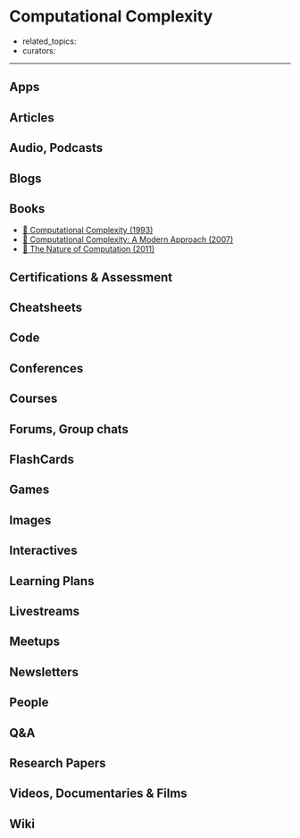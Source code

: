 # Computational Complexity
- related_topics:
- curators:

------

## Apps


## Articles

## Audio, Podcasts

## Blogs

## Books

- [📕 Computational Complexity (1993)](https://www.goodreads.com/book/show/138562.Computational_Complexity)
- [📖 Computational Complexity: A Modern Approach (2007)](http://theory.cs.princeton.edu/complexity/book.pdf)
- [📕 The Nature of Computation (2011)](https://www.goodreads.com/book/show/3043127-the-nature-of-computation)

## Certifications & Assessment

## Cheatsheets

## Code

## Conferences

## Courses

## Forums, Group chats

## FlashCards

## Games

## Images

## Interactives

## Learning Plans

## Livestreams

## Meetups

## Newsletters

## People

## Q&A

## Research Papers

## Videos, Documentaries & Films

## Wiki
